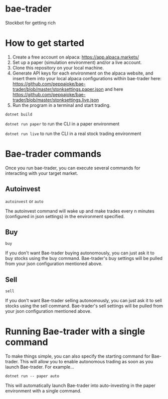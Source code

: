 # bae-trader
Stockbot for getting rich

# How to get started
1. Create a free account on alpaca: https://app.alpaca.markets/
2. Set up a paper (simulation environment) and/or a live account.
3. Clone this repository on your local machine.
3. Generate API keys for each environment on the alpaca website, and insert them into your local alpaca configurations within bae-trader
here: https://github.com/peppajoke/bae-trader/blob/master/stonksettings.paper.json and here https://github.com/peppajoke/bae-trader/blob/master/stonksettings.live.json
4. Run the program in a terminal and start trading.

`dotnet build`

`dotnet run paper` to run the CLI in a paper environment

`dotnet run live` to run the CLI in a real stock trading environment

# Bae-trader commands
Once you run bae-trader, you can execute several commands for interacting with your target market.

## Autoinvest
`autoinvest` or `auto`

The autoinvest command will wake up and make trades every n minutes (configured in json settings) in the environment specified.

## Buy
`buy`

If you don't want Bae-trader buying autonomously, you can just ask it to buy stocks using the buy command. Bae-trader's buy settings will be pulled from your json configuration mentioned above.


## Sell
`sell`

If you don't want Bae-trader selling autonomously, you can just ask it to sell stocks using the sell command. Bae-trader's sell settings will be pulled from your json configuration mentioned above.

# Running Bae-trader with a single command
To make things simple, you can also specify the starting command for Bae-trader. This will allow you to enable autonomous trading as soon as you launch Bae-trader. For example...

`dotnet run -- paper auto`

This will automatically launch Bae-trader into auto-investing in the paper environment with a single command.
